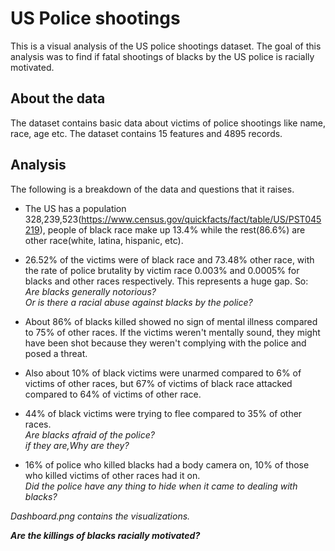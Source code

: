 # US Police shootings
This is a visual analysis of the US police shootings dataset. The goal of this analysis was to find if fatal shootings of blacks by the US police is racially motivated.

## About the data
The dataset contains basic data about victims of police shootings like name, race, age etc.
The dataset contains 15 features and 4895 records.

## Analysis
The following is a breakdown of the data and questions that it raises.

- The US has a population 328,239,523(https://www.census.gov/quickfacts/fact/table/US/PST045219), people of black race make up 13.4% while the rest(86.6%) are other race(white, latina, hispanic, etc).

- 26.52% of the victims were of black race and 73.48% other race, with the rate of police brutality by victim race 0.003% and 0.0005% for blacks and other races respectively. This represents a huge gap. So:<br/>
*Are blacks generally notorious?*<br/>
*Or is there a racial abuse against blacks by the police?*

- About 86% of blacks killed showed no sign of mental illness compared to 75% of other races. If the victims weren't mentally sound, they might have been shot because they weren't complying with the police and posed a threat.

- Also about 10% of black victims were unarmed compared to 6% of victims of other races, but 67% of victims of black race attacked compared to 64% of victims of other race.

- 44% of black victims were trying to flee compared to 35% of other races.<br/>
*Are blacks afraid of the police?*<br/>
*if they are,Why are they?*

- 16% of police who killed blacks had a body camera on, 10% of those who killed victims of other races had it on.<br/>
*Did the police have any thing to hide when it came to dealing with blacks?*

*Dashboard.png contains the visualizations.*

_**Are the killings of blacks racially motivated?**_
